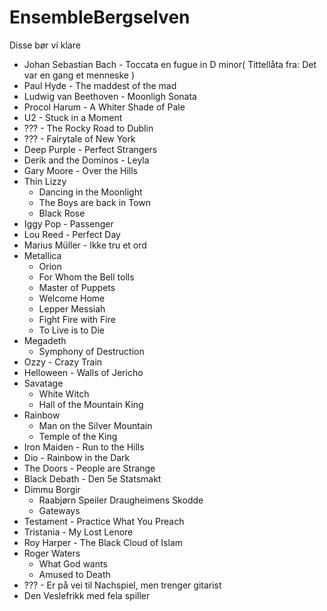 # EnsembleBergselven
Disse bør vi klare

- Johan Sebastian Bach - Toccata en fugue in D minor( Tittellåta fra: Det var en gang et menneske )
- Paul Hyde - The maddest of the mad
- Ludwig van Beethoven - Moonligh Sonata
- Procol Harum - A Whiter Shade of Pale
- U2 - Stuck in a Moment
- ??? - The Rocky Road to Dublin
- ??? - Fairytale of New York
- Deep Purple - Perfect Strangers
- Derik and the Dominos - Leyla
- Gary Moore - Over the Hills
- Thin Lizzy
  - Dancing in the Moonlight
  - The Boys are back in Town
  - Black Rose
- Iggy Pop - Passenger
- Lou Reed - Perfect Day
- Marius Müller - Ikke tru et ord
- Metallica
  - Orion
  - For Whom the Bell tolls
  - Master of Puppets
  - Welcome Home
  - Lepper Messiah
  - Fight Fire with Fire
  - To Live is to Die
- Megadeth
  - Symphony of Destruction
- Ozzy - Crazy Train
- Helloween - Walls of Jericho
- Savatage
  - White Witch
  - Hall of the Mountain King
- Rainbow
  - Man on the Silver Mountain
  - Temple of the King
- Iron Maiden - Run to the Hills
- Dio - Rainbow in the Dark
- The Doors - People are Strange
- Black Debath - Den 5e Statsmakt
- Dimmu Borgir
  - Raabjørn Speiler Draugheimens Skodde
  - Gateways
- Testament - Practice What You Preach
- Tristania - My Lost Lenore
- Roy Harper - The Black Cloud of Islam
- Roger Waters
  - What God wants
  - Amused to Death
- ??? - Er på vei til Nachspiel, men trenger gitarist
- Den Veslefrikk med fela spiller
